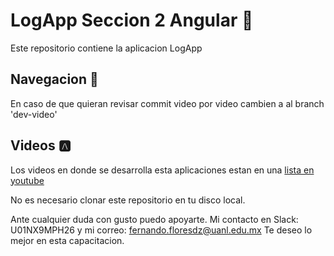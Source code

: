 # LogApp Seccion 2 Angular  :closed_lock_with_key:

Este repositorio contiene la aplicacion LogApp 

## Navegacion :blue_book:

En caso de que quieran revisar commit video por video cambien a al branch 'dev-video'

## Videos :a:

Los videos en donde se desarrolla esta aplicaciones estan en una [lista en youtube](https://www.youtube.com/watch?v=zZg0a6jJKRM&list=PLxWBQOfSryFCvMQZdMQWZkyLI8nsSag7V)

No es necesario clonar este repositorio en tu disco local.

Ante cualquier duda con gusto puedo apoyarte. Mi contacto en Slack: U01NX9MPH26 y mi correo: fernando.floresdz@uanl.edu.mx
Te deseo lo mejor en esta capacitacion.

